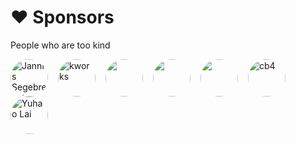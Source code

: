 

# ❤️ Sponsors

People who are too kind

<!-- sponsors --><a href="https://github.com/queitsch"><img src="https://github.com/queitsch.png" style="border-radius: 50%; margin-right: 1rem" width="60px" alt="Jannis Segebrecht" /></a><a href="https://github.com/kohlsudduth"><img src="https://github.com/kohlsudduth.png" style="border-radius: 50%; margin-right: 1rem" width="60px" alt="kworks" /></a><a href="https://github.com/vg-1414"><img src="https://github.com/vg-1414.png" style="border-radius: 50%; margin-right: 1rem" width="60px" alt="" /></a><a href="https://github.com/eunosm3"><img src="https://github.com/eunosm3.png" style="border-radius: 50%; margin-right: 1rem" width="60px" alt="" /></a><a href="https://github.com/7homR"><img src="https://github.com/7homR.png" style="border-radius: 50%; margin-right: 1rem" width="60px" alt="" /></a><a href="https://github.com/cb4"><img src="https://github.com/cb4.png" style="border-radius: 50%; margin-right: 1rem" width="60px" alt="cb4" /></a><a href="https://github.com/laiyuhaogz"><img src="https://github.com/laiyuhaogz.png" style="border-radius: 50%; margin-right: 1rem" width="60px" alt="Yuhao Lai" /></a><!-- sponsors -->

